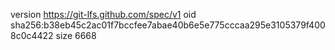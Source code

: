 version https://git-lfs.github.com/spec/v1
oid sha256:b38eb45c2ac01f7bccfee7abae40b6e5e775cccaa295e3105379f4008c0c4422
size 6668
